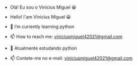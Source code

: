 - Olá! Eu sou o Vinicius Miguel 😀
- Hello! I'am Vinicius Miguel 😀

- 🌱 I’m currently learning python
- 📫 How to reach me: viniciusmiguel42021@gmail.com

- 🌱 Atualmente estudando python
- 📫 Contate-me no e-mail: viniciusmiguel42021@gmail.com



